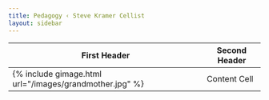 ```yaml
---
title: Pedagogy ‹ Steve Kramer Cellist
layout: sidebar
---
```


<!-- TABLE_GENERATE_START -->

| First Header  | Second Header |
| ------------- | ------------- |
|{% include gimage.html url="/images/grandmother.jpg" %}  | Content Cell  |

<!-- TABLE_GENERATE_END -->
